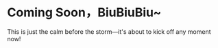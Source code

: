# Coming Soon，BiuBiuBiu~
This is just the calm before the storm—it's about to kick off any moment now!

